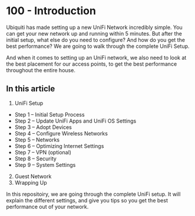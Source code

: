 # 100 - Introduction

Ubiquiti has made setting up a new UniFi Network incredibly simple. You can get your new network up and running within 5 minutes. But after the initial setup, what else do you need to configure? And how do you get the best performance? We are going to walk through the complete UniFi Setup.

And when it comes to setting up an UniFi network, we also need to look at the best placement for our access points, to get the best performance throughout the entire house.

## In this article

1. UniFi Setup
  - Step 1 – Initial Setup Process
  - Step 2 – Update UniFi Apps and UniFi OS Settings
  - Step 3 – Adopt Devices
  - Step 4 – Configure Wireless Networks
  - Step 5 – Networks
  - Step 6 – Optimizing Internet Settings
  - Step 7 – VPN (optional)
  - Step 8 – Security
  - Step 9 – System Settings
2. Guest Network
3. Wrapping Up

In this repositoiry, we are going through the complete UniFi setup. It will explain the different settings, and give you tips so you get the best performance out of your network.
